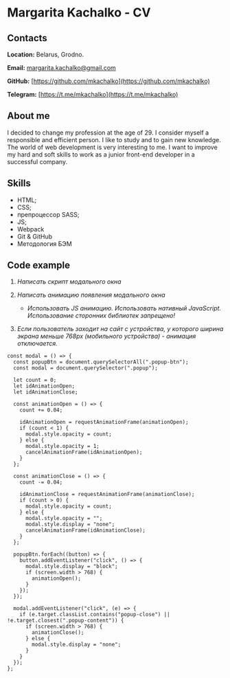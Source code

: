 # Margarita Kachalko - CV

## Contacts

**Location:** Belarus, Grodno.

**Email:** margarita.kachalko@gmail.com

**GitHub:** [https://github.com/mkachalko](https://github.com/mkachalko)

**Telegram:** [https://t.me/mkachalko](https://t.me/mkachalko)

## About me

I decided to change my profession at the age of 29. I consider myself a responsible and efficient person. I like to study and to gain new knowledge. The world of web development is very interesting to me. I want to improve my hard and soft skills to work as a junior front-end developer in a successful company.

## Skills

- HTML;
- CSS;
- препроцессор SASS;
- JS;
- Webpack
- Git & GitHub
- Методология БЭМ

## Code example

1. *Написать скрипт модального окна*

2. *Написать анимацию появления модального окна*

   - *Использовать JS анимацию. Использовать нативный JavaScript. Использование сторонних библиотек запрещено!*

3. *Если пользователь заходит на сайт с устройства, у которого ширина экрана меньше 768px (мобильного устройства) - анимация отключается.*
``` 
const modal = () => {
  const popupBtn = document.querySelectorAll(".popup-btn");
  const modal = document.querySelector(".popup");

  let count = 0;
  let idAnimationOpen;
  let idAnimationClose;

  const animationOpen = () => {
    count += 0.04;

    idAnimationOpen = requestAnimationFrame(animationOpen);
    if (count < 1) {
      modal.style.opacity = count;
    } else {
      modal.style.opacity = 1;
      cancelAnimationFrame(idAnimationOpen);
    }
  };

  const animationClose = () => {
    count -= 0.04;

    idAnimationClose = requestAnimationFrame(animationClose);
    if (count > 0) {
      modal.style.opacity = count;
    } else {
      modal.style.opacity = "";
      modal.style.display = "none";
      cancelAnimationFrame(idAnimationClose);
    }
  };

  popupBtn.forEach((button) => {
    button.addEventListener("click", () => {
      modal.style.display = "block";
      if (screen.width > 768) {
        animationOpen();
      }
    });
  });

  modal.addEventListener("click", (e) => {
    if (e.target.classList.contains("popup-close") || !e.target.closest(".popup-content")) {
      if (screen.width > 768) {
        animationClose();
      } else {
        modal.style.display = "none";
      }
    }
  });
};
```




